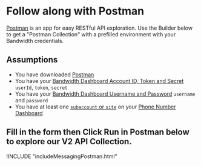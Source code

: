 # Follow along with Postman

[Postman](https://www.getpostman.com/) is an app for easy RESTful API exploration. Use the Builder below to get a "Postman Collection" with a prefilled environment with your Bandwidth credentials.

## Assumptions
* You have downloaded [Postman](https://www.getpostman.com/)
* You have your [Bandwidth Dashboard Account ID, Token and Secret](https://dashboard.bandwidth.com) `userId`, `token`, `secret`
* You have your [Bandwidth Dashboard Username and Password](https://dashboard.bandwidth.com) `username` and `password`
* You have at least one [`subaccount` or `site`](uisetup.md#create-subaccount-site) on your [Phone Number Dashboard](https://dashboard.bandwidth.com)

## Fill in the form then Click Run in Postman below to explore our V2 API Collection.

!INCLUDE "includeMessagingPostman.html"
